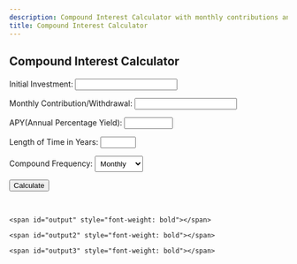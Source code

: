 ```yaml
---
description: Compound Interest Calculator with monthly contributions and withdrawals
title: Compound Interest Calculator
---
```

<script src="{{ base.url | prepend: site.url }}/assets/js/calculator.js"></script>
<script src="{{ base.url | prepend: site.url }}/assets/js/advertisement.js" defer></script>
<link id="stylesheet" rel="stylesheet" type="text/css" href="{{ base.url | prepend: site.url }}/assets/css/calculator.css">
<h2>Compound Interest Calculator</h2>
<h4 id= "advertisement"></h4>
<div class="calculator">   
    <p>
    <label>Initial Investment:</label>
    <input id="capital" type="number" oninput="javascript: if (this.value.length > this.maxLength) this.value = this.value.slice(0, this.maxLength);" maxlength = "128" onkeypress= "return isNumberKey(event)">
    </p>
    <p>
    <label>Monthly Contribution/Withdrawal:</label>
    <input id="contribution" type="number" oninput="javascript: if (this.value.length > this.maxLength) this.value = this.value.slice(0, this.maxLength);" maxlength = "128" onkeypress= "return allowNegativeNumber(event)">
    </p>
    <p>
    <label>APY(Annual Percentage Yield):</label>
    <input type="number" min="0" max="100" step="0.01" id="myPercent" oninput="javascript: if (this.value.length > this.maxLength) this.value = this.value.slice(0, this.maxLength);" maxlength = "128" onkeypress= "return isNumberKey(event)"/>
     </p>
     <p>
    <label>Length of Time in Years:</label>
    <input type="number" min="0" max="100" step="1" id="lengthoftime" oninput="javascript: if (this.value.length > this.maxLength) this.value = this.value.slice(0, this.maxLength);" maxlength = "128" onkeypress= "return isNumberKey(event)"/><span></span>
     </p>
     <p> 
    <label for="compound">Compound Frequency:</label>
<select name="compound" id="compound" form="compoundform" style="padding: 5px;">
  <option value="daily">Daily</option>
  <option value="weekly">Weekly</option>
  <option selected value="monthly">Monthly</option>
  <option value="quarterly">Quarterly</option>
  <option value="yearly">Yearly</option>
</select>
</p>
<p>
<button onclick="calculate()">Calculate</button> 
</p>
       
  </div>
  <br>
  <div class="result">
  
    <span id="output" style="font-weight: bold"></span>

    <span id="output2" style="font-weight: bold"></span>

    <span id="output3" style="font-weight: bold"></span>
</div>
